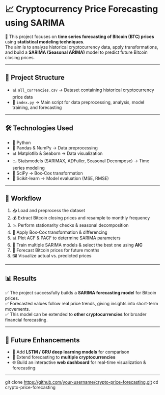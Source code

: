 # 📈 Cryptocurrency Price Forecasting using SARIMA  

🚀 This project focuses on **time series forecasting of Bitcoin (BTC) prices** using **statistical modeling techniques**.  
The aim is to analyze historical cryptocurrency data, apply transformations, and build a **SARIMA (Seasonal ARIMA)** model to predict future Bitcoin closing prices.  

---

## 📂 Project Structure  
- 📊 `all_currencies.csv` → Dataset containing historical cryptocurrency price data  
- 🐍 `index.py` → Main script for data preprocessing, analysis, model training, and forecasting  

---

## 🛠️ Technologies Used  
- 🐍 Python  
- 🧮 Pandas & NumPy → Data preprocessing  
- 📊 Matplotlib & Seaborn → Data visualization  
- 📉 Statsmodels (SARIMAX, ADFuller, Seasonal Decompose) → Time series modeling  
- 🔬 SciPy → Box-Cox transformation  
- 📏 Scikit-learn → Model evaluation (MSE, RMSE)  

---

## 🔎 Workflow  
1. 📥 Load and preprocess the dataset  
2. 💰 Extract Bitcoin closing prices and resample to monthly frequency  
3. 📉 Perform stationarity checks & seasonal decomposition  
4. 🔄 Apply Box-Cox transformation & differencing  
5. 📊 Plot ACF & PACF to determine SARIMA parameters  
6. 🤖 Train multiple SARIMA models & select the best one using **AIC**  
7. 🔮 Forecast Bitcoin prices for future months  
8. 🖼️ Visualize actual vs. predicted prices  

---

## 📊 Results  
✅ The project successfully builds a **SARIMA forecasting model** for Bitcoin prices.  
✅ Forecasted values follow real price trends, giving insights into short-term movements.  
✅ This model can be extended to **other cryptocurrencies** for broader financial forecasting.  

---

## 📌 Future Enhancements  
- 🤖 Add **LSTM / GRU deep learning models** for comparison  
- 💱 Extend forecasting to **multiple cryptocurrencies**  
- 🌐 Build an interactive **web dashboard** for real-time visualization & forecasting  

---


   git clone https://github.com/your-username/crypto-price-forecasting.git
   cd crypto-price-forecasting
